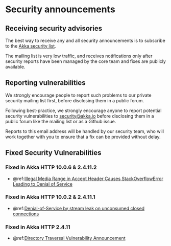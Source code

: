# Security announcements

## Receiving security advisories
The best way to receive any and all security announcements is to subscribe to the [Akka security list](https://groups.google.com/forum/#!forum/akka-security).

The mailing list is very low traffic, and receives notifications only after security reports have been managed by the core team and fixes are publicly available.

## Reporting vulnerabilities

We strongly encourage people to report such problems to our private security mailing list first, before disclosing them in a public forum.

Following best-practice, we strongly encourage anyone to report potential security 
vulnerabilities to security@akka.io before disclosing them in a public forum like the mailing list or as a Github issue.

Reports to this email address will be handled by our security team, who will work together with you
to ensure that a fix can be provided without delay.

## Fixed Security Vulnerabilities

### Fixed in Akka HTTP 10.0.6 & 2.4.11.2

* @ref:[Illegal Media Range in Accept Header Causes StackOverflowError Leading to Denial of Service](security/2017-05-03-illegal-media-range-in-accept-header-causes-stackoverflowerror.md)

### Fixed in Akka HTTP 10.0.2 & 2.4.11.1

* @ref:[Denial-of-Service by stream leak on unconsumed closed connections](security/2017-01-23-denial-of-service-via-leak-on-unconsumed-closed-connections.md)

### Fixed in Akka HTTP 2.4.11

* @ref:[Directory Traversal Vulnerability Announcement](security/2016-09-30-windows-directory-traversal.md)
